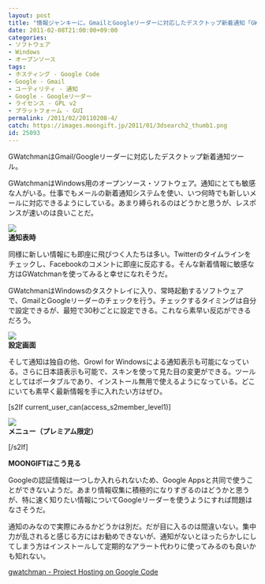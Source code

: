 ```yaml
---
layout: post
title: "情報ジャンキーに。GmailとGoogleリーダーに対応したデスクトップ新着通知「GWatchman」"
date: 2011-02-08T21:00:00+09:00
categories:
- ソフトウェア
- Windows
- オープンソース
tags: 
- ホスティング - Google Code
- Google - Gmail
- ユーティリティ - 通知
- Google - Googleリーダー
- ライセンス - GPL v2
- プラットフォーム - GUI
permalink: /2011/02/20110208-4/
catch: https://images.moongift.jp/2011/01/3dsearch2_thumb1.png
id: 25093
---
```

GWatchmanはGmail/Googleリーダーに対応したデスクトップ新着通知ツール。

  

GWatchmanはWindows用のオープンソース・ソフトウェア。通知にとても敏感な人がいる。仕事でもメールの新着通知システムを使い、いつ何時でも新しいメールに対応できるようにしている。あまり縛られるのはどうかと思うが、レスポンスが速いのは良いことだ。

  

![](https://images.moongift.jp/2011/01/ScreenShot2011-01-28-9.50.54_thumb.png)  
**通知表時**

  

同様に新しい情報にも即座に飛びつく人たちは多い。Twitterのタイムラインをチェックし、Facebookのコメントに即座に反応する。そんな新着情報に敏感な方はGWatchmanを使ってみると幸せになれそうだ。

  
<!--more-->  

GWatchmanはWindowsのタスクトレイに入り、常時起動するソフトウェアで、GmailとGoogleリーダーのチェックを行う。チェックするタイミングは自分で設定できるが、最短で30秒ごとに設定できる。これなら素早い反応ができるだろう。

  

![](https://images.moongift.jp/2011/01/3dsearch2_thumb1.png)  
**設定画面**

  

そして通知は独自の他、Growl for Windowsによる通知表示も可能になっている。さらに日本語表示も可能で、スキンを使って見た目の変更ができる。ツールとしてはポータブルであり、インストール無用で使えるようになっている。どこにいても素早く最新情報を手に入れたい方はぜひ。

  
[s2If current\_user\_can(access\_s2member\_level1)]

![](https://images.moongift.jp/2011/01/3dsearch3_thumb2.png)  
**メニュー（プレミアム限定）**

[/s2If]  
  
  

**MOONGIFTはこう見る**

  

Googleの認証情報は一つしか入れられないため、Google Appsと共同で使うことができないようだ。あまり情報収集に積極的になりすぎるのはどうかと思うが、特に速く知りたい情報についてGoogleリーダーを使うようにすれば問題はなさそうだ。

  

通知のみなので実際にみるかどうかは別だ。だが目に入るのは間違いない。集中力が乱されると感じる方にはお勧めできないが、通知がないとほったらかしにしてしまう方はインストールして定期的なアラート代わりに使ってみるのも良いかも知れない。

  

[gwatchman - Project Hosting on Google Code](http://code.google.com/p/gwatchman/)

